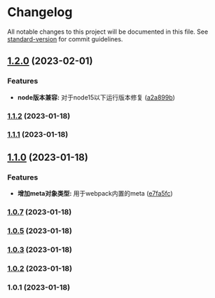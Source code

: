# Changelog

All notable changes to this project will be documented in this file. See [standard-version](https://github.com/conventional-changelog/standard-version) for commit guidelines.

## [1.2.0](https://github.com/enjoy-wind/package-version-source/compare/v1.1.2...v1.2.0) (2023-02-01)


### Features

* **node版本兼容:** 对于node15以下运行版本修复 ([a2a899b](https://github.com/enjoy-wind/package-version-source/commit/a2a899b9d177cb6314870a56e832690f9b626406))

### [1.1.2](https://github.com/enjoy-wind/package-version-source/compare/v1.1.1...v1.1.2) (2023-01-18)

### [1.1.1](https://github.com/enjoy-wind/package-version-source/compare/v1.1.0...v1.1.1) (2023-01-18)

## [1.1.0](https://github.com/enjoy-wind/package-version-source/compare/v1.0.7...v1.1.0) (2023-01-18)


### Features

* **增加meta对象类型:** 用于webpack内置的meta ([e7fa5fc](https://github.com/enjoy-wind/package-version-source/commit/e7fa5fcfb1626f1269080ae8f920535603a29783))

### [1.0.7](https://github.com/enjoy-wind/package-version-source/compare/v1.0.3...v1.0.7) (2023-01-18)

### [1.0.5](https://github.com/enjoy-wind/package-version-source/compare/v1.0.3...v1.0.5) (2023-01-18)

### [1.0.3](https://github.com/enjoy-wind/package-version-source/compare/v1.0.2...v1.0.3) (2023-01-18)

### [1.0.2](https://github.com/enjoy-wind/package-version-source/compare/v1.0.1...v1.0.2) (2023-01-18)

### 1.0.1 (2023-01-18)
